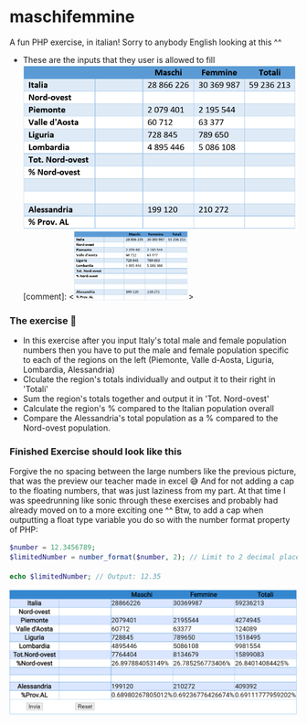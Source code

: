 # maschifemmine

A fun PHP exercise, in italian! Sorry to anybody English looking at this ^^  
 - These are the inputs that they user is allowed to fill
![](./imgs/input.png)
[comment]: <<img src="./imgs/input.png" alt="input" width="200"/>> 
### The exercise 💪  
 - In this exercise after you input Italy's total male and female population numbers then you have to put the male and female population specific to each of the regions on the left (Piemonte, Valle d-Aosta, Liguria, Lombardia, Alessandria)
 -  Clculate the region's totals individually and output it to their right in 'Totali'
 -  Sum the region's totals together and output it in 'Tot. Nord-ovest'
 -  Calculate the region's % compared to the Italian population overall
 -  Compare the Alessandria's total population as a % compared to the Nord-ovest population.

### Finished Exercise should look like this  
Forgive the no spacing between the large numbers like the previous picture, that was the preview our teacher made in excel 😅
And for not adding a cap to the floating numbers, that was just laziness from my part. At that time I was speedrunning like sonic through these exercises and probably had already moved on to a more exciting one ^^
Btw, to add a cap when outputting a float type variable you do so with the number format property of PHP:
```php
$number = 12.3456789;
$limitedNumber = number_format($number, 2); // Limit to 2 decimal places

echo $limitedNumber; // Output: 12.35
```
![](./imgs/total.png)  
